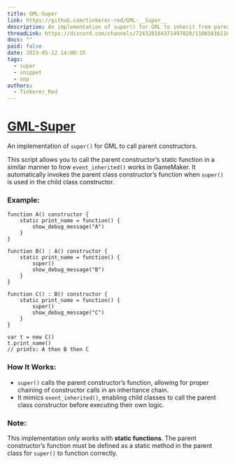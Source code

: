```yaml
---
title: GML-Super
link: https://github.com/tinkerer-red/GML-__Super__
description: An implementation of super() for GML to inherit from parent constructors.
threadLink: https://discord.com/channels/724320164371497020/1106581611090288640
docs: ""
paid: false
date: 2023-05-12 14:00:15
tags:
  - super
  - snippet
  - oop
authors:
  - Tinkerer_Red
---
```

# [GML-**Super**](https://github.com/tinkerer-red/GML-__Super__)

An implementation of `super()` for GML to call parent constructors.

This script allows you to call the parent constructor’s static function in a similar manner to how `event_inherited()` works in GameMaker. It automatically invokes the parent class constructor’s function when `super()` is used in the child class constructor.

### Example:

```gml
function A() constructor {
    static print_name = function() {
        show_debug_message("A")
    }
}

function B() : A() constructor {
    static print_name = function() {
        super()
        show_debug_message("B")
    }
}

function C() : B() constructor {
    static print_name = function() {
        super()
        show_debug_message("C")
    }
}

var t = new C()
t.print_name()
// prints: A then B then C
```

### How It Works:

* `super()` calls the parent constructor’s function, allowing for proper chaining of constructor calls in an inheritance chain.
* It mimics `event_inherited()`, enabling child classes to call the parent class constructor before executing their own logic.

### Note:

This implementation only works with **static functions**. The parent constructor’s function must be defined as a static method in the parent class for `super()` to function correctly.
